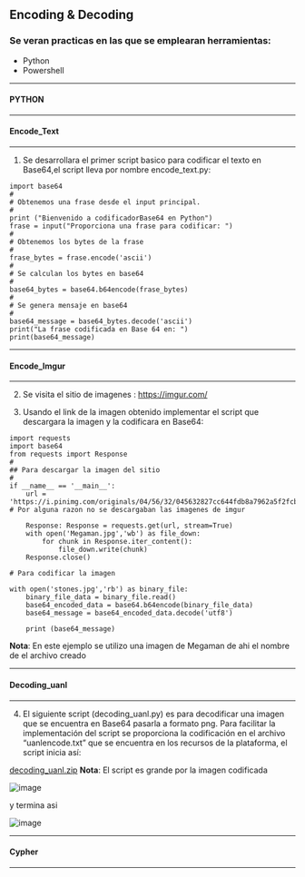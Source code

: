 ## Encoding & Decoding
### Se veran practicas en las que se emplearan herramientas:
- Python
- Powershell
___

#### PYTHON
___

#### Encode_Text
___
1. Se desarrollara el primer script basico para codificar el texto en Base64,el script lleva por nombre encode_text.py:
~~~
import base64
#
# Obtenemos una frase desde el input principal.
#
print ("Bienvenido a codificadorBase64 en Python")
frase = input("Proporciona una frase para codificar: ")
#
# Obtenemos los bytes de la frase
#
frase_bytes = frase.encode('ascii')
#
# Se calculan los bytes en base64
#
base64_bytes = base64.b64encode(frase_bytes)
#
# Se genera mensaje en base64
#
base64_message = base64_bytes.decode('ascii')
print("La frase codificada en Base 64 en: ")
print(base64_message)
~~~
___

#### Encode_Imgur
___
2. Se visita el sitio de imagenes : https://imgur.com/

3. Usando el link de la imagen obtenido implementar el script que descargara la imagen y la codificara en Base64:
~~~
import requests
import base64
from requests import Response
#
## Para descargar la imagen del sitio
#
if __name__ == '__main__':
    url = 'https://i.pinimg.com/originals/04/56/32/045632827cc644fdb8a7962a5f2fcb81.jpg' # Por alguna razon no se descargaban las imagenes de imgur 

    Response: Response = requests.get(url, stream=True)
    with open('Megaman.jpg','wb') as file_down:
        for chunk in Response.iter_content():
            file_down.write(chunk)
    Response.close()

# Para codificar la imagen

with open('stones.jpg','rb') as binary_file:
    binary_file_data = binary_file.read()
    base64_encoded_data = base64.b64encode(binary_file_data)
    base64_message = base64_encoded_data.decode('utf8')

    print (base64_message)
~~~
**Nota**: En este ejemplo se utilizo una imagen de Megaman de ahi el nombre de el archivo creado 
___

#### Decoding_uanl
___
4. El siguiente script (decoding_uanl.py) es para decodificar una imagen que se encuentra en Base64 pasarla a formato png. Para facilitar la implementación del script se proporciona la codificación en el archivo “uanlencode.txt” que se encuentra en los recursos de la plataforma, el script inicia así: 

[decoding_uanl.zip](https://github.com/AVillegas118/AVillegas118/files/10117764/decoding_uanl.zip)
**Nota**: El script es grande por la imagen codificada 

![image](https://user-images.githubusercontent.com/111693854/204660040-b0a7b677-7b6a-4727-aac9-6b235d10650d.png)

y termina asi 
 
![image](https://user-images.githubusercontent.com/111693854/204660275-3f3c3785-4730-48c7-9cda-bdae7b8618df.png)

___

#### Cypher
___




